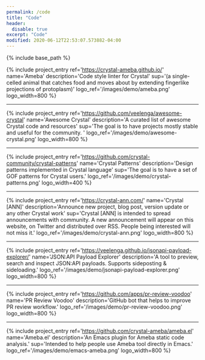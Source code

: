 ```yaml
---
permalink: /code
title: "Code"
header:
  disable: true
excerpt: "Code"
modified: 2020-06-12T22:53:07.573882-04:00
---
```


{% include base_path %}

{% include project_entry
  ref='https://crystal-ameba.github.io/'
  name='Ameba'
  description='Code style linter for Crystal'
  sup='(a single-celled animal that catches food and moves about by extending fingerlike projections of protoplasm)'
  logo_ref='/images/demo/ameba.png'
  logo_width=800
%}

<hr/>

{% include project_entry
  ref='https://github.com/veelenga/awesome-crystal'
  name='Awesome Crystal'
  description='A curated list of awesome Crystal code and resources'
  sup='The goal is to have projects mostly stable and useful for the community. '
  logo_ref='/images/demo/awesome-crystal.png'
  logo_width=800
%}

<hr/>

{% include project_entry
  ref='https://github.com/crystal-community/crystal-patterns'
  name='Crystal Patterns'
  description='Design patterns implemented in Crystal language'
  sup='The goal is to have a set of GOF patterns for Crystal users.'
  logo_ref='/images/demo/crystal-patterns.png'
  logo_width=400
%}

<hr/>

{% include project_entry
  ref='https://crystal-ann.com/'
  name='Crystal [ANN]'
  description='Announce new project, blog post, version update or any other Crystal work'
  sup='Crystal [ANN] is intended to spread announcements with community. A new announcement will appear on this website, on Twitter and distributed over RSS. People being interested will not miss it.'
  logo_ref='/images/demo/crystal-ann.png'
  logo_width=800
%}

<hr/>

{% include project_entry
  ref='https://veelenga.github.io/jsonapi-payload-explorer/'
  name='JSON:API Payload Explorer'
  description='A tool to preview, search and inspect JSON:API payloads. Supports sideposting & sideloading.'
  logo_ref='/images/demo/jsonapi-payload-explorer.png'
  logo_width=800
%}

<hr/>

{% include project_entry
  ref='https://github.com/apps/pr-review-voodoo'
  name='PR Review Voodoo'
  description='GitHub bot that helps to improve PR review workflow.'
  logo_ref='/images/demo/pr-review-voodoo.png'
  logo_width=800
%}

<hr/>

{% include project_entry
  ref='https://github.com/crystal-ameba/ameba.el'
  name='Ameba.el'
  description='An Emacs plugin for Ameba static code analysis.'
  sup='Intended to help people use Ameba tool directly in Emacs.'
  logo_ref='/images/demo/emacs-ameba.png'
  logo_width=800
%}
